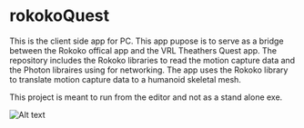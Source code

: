 # rokokoQuest

This is the client side app for PC. This app pupose is to serve as a bridge between the Rokoko offical app and the VRL Theathers Quest app.
The repository includes the Rokoko libraries to read the motion capture data and the Photon libraires using for networking. The app uses the Rokoko library to translate motion capture data to a humanoid skeletal mesh.

This project is meant to run from the editor and not as a stand alone exe.

![Alt text](https://github.com/hiddenDevXR/rokokoQuest/blob/main/resources/rokoko1.PNG)

